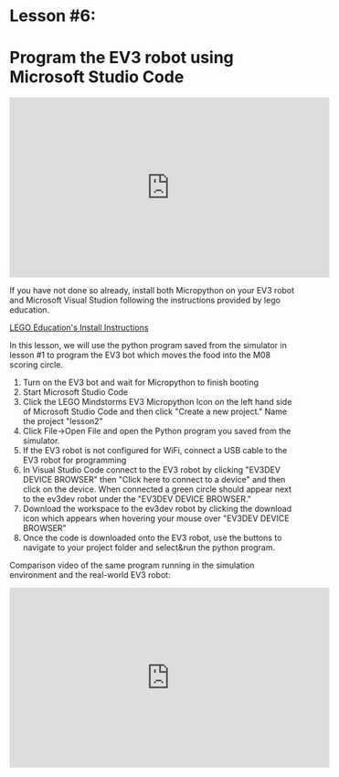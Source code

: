 # Lesson #6: 
# Program the EV3 robot using Microsoft Studio Code
<p align="center">
<iframe width="560" height="315" src="https://www.youtube.com/embed/IdpXzSFk1mw" title="YouTube video player" frameborder="0" allow="accelerometer; autoplay; clipboard-write; encrypted-media; gyroscope; picture-in-picture" allowfullscreen></iframe>
</p>

If you have not done so already, install both Micropython on your EV3 robot and Microsoft Visual Studion following the instructions provided by lego education.

[LEGO Education's Install Instructions](https://education.lego.com/en-us/product-resources/mindstorms-ev3/teacher-resources/python-for-ev3)

In this lesson, we will use the python program saved from the simulator in lesson #1 to program the EV3 bot which moves the food into the M08 scoring circle.

1. Turn on the EV3 bot and wait for Micropython to finish booting
2. Start Microsoft Studio Code
3. Click the LEGO Mindstorms EV3 Micropython Icon on the left hand side of Microsoft Studio Code and then click "Create a new project."  Name the project "lesson2"
4. Click File->Open File and open the Python program you saved from the simulator.
5. If the EV3 robot is not configured for WiFi, connect a USB cable to the EV3 robot for programming
6. In Visual Studio Code connect to the EV3 robot by clicking "EV3DEV DEVICE BROWSER" then "Click here to connect to a device" and then click on the device.  When connected a green circle should appear next to the ev3dev robot under the "EV3DEV DEVICE BROWSER."
7. Download the workspace to the ev3dev robot by clicking the download icon which appears when hovering your mouse over "EV3DEV DEVICE BROWSER"
8. Once the code is downloaded onto the EV3 robot, use the buttons to navigate to your project folder and select&run the python program.

Comparison video of the same program running in the simulation environment and the real-world EV3 robot:

<p align="center">
<iframe width="560" height="315" src="https://www.youtube.com/embed/SjU45OVglmE" title="YouTube video player" frameborder="0" allow="accelerometer; autoplay; clipboard-write; encrypted-media; gyroscope; picture-in-picture" allowfullscreen></iframe>
  </p>
